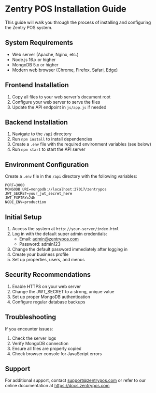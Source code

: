 # Zentry POS Installation Guide

This guide will walk you through the process of installing and configuring the Zentry POS system.

## System Requirements

- Web server (Apache, Nginx, etc.)
- Node.js 16.x or higher
- MongoDB 5.x or higher
- Modern web browser (Chrome, Firefox, Safari, Edge)

## Frontend Installation

1. Copy all files to your web server's document root
2. Configure your web server to serve the files
3. Update the API endpoint in `js/app.js` if needed

## Backend Installation

1. Navigate to the `/api` directory
2. Run `npm install` to install dependencies
3. Create a `.env` file with the required environment variables (see below)
4. Run `npm start` to start the API server

## Environment Configuration

Create a `.env` file in the `/api` directory with the following variables:

```
PORT=3000
MONGODB_URI=mongodb://localhost:27017/zentrypos
JWT_SECRET=your_jwt_secret_here
JWT_EXPIRY=24h
NODE_ENV=production
```

## Initial Setup

1. Access the system at `http://your-server/index.html`
2. Log in with the default super admin credentials:
   - Email: admin@zentrypos.com
   - Password: admin123
3. Change the default password immediately after logging in
4. Create your business profile
5. Set up properties, users, and menus

## Security Recommendations

1. Enable HTTPS on your web server
2. Change the JWT_SECRET to a strong, unique value
3. Set up proper MongoDB authentication
4. Configure regular database backups

## Troubleshooting

If you encounter issues:

1. Check the server logs
2. Verify MongoDB connection
3. Ensure all files are properly copied
4. Check browser console for JavaScript errors

## Support

For additional support, contact support@zentrypos.com or refer to our online documentation at https://docs.zentrypos.com
